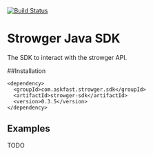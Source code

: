 [![Build Status](https://travis-ci.org/askfast/strowger-sdk.svg)](https://travis-ci.org/askfast/strowger-sdk)

# Strowger Java SDK

The SDK to interact with the strowger API.

##Installation

```
<dependency>
  <groupId>com.askfast.strowger.sdk</groupId>
  <artifactId>strowger-sdk</artifactId>
  <version>0.3.5</version>
</dependency>
```

## Examples

TODO
